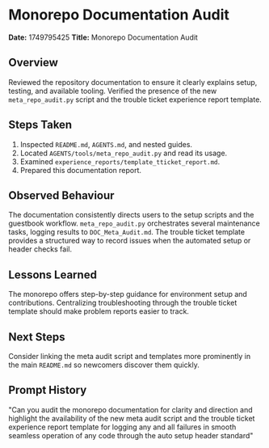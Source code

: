 # Monorepo Documentation Audit

**Date:** 1749795425
**Title:** Monorepo Documentation Audit

## Overview
Reviewed the repository documentation to ensure it clearly explains setup,
testing, and available tooling. Verified the presence of the new
`meta_repo_audit.py` script and the trouble ticket experience report
template.

## Steps Taken
1. Inspected `README.md`, `AGENTS.md`, and nested guides.
2. Located `AGENTS/tools/meta_repo_audit.py` and read its usage.
3. Examined `experience_reports/template_tticket_report.md`.
4. Prepared this documentation report.

## Observed Behaviour
The documentation consistently directs users to the setup scripts and the
guestbook workflow. `meta_repo_audit.py` orchestrates several maintenance
tasks, logging results to `DOC_Meta_Audit.md`. The trouble ticket template
provides a structured way to record issues when the automated setup or
header checks fail.

## Lessons Learned
The monorepo offers step-by-step guidance for environment setup and
contributions. Centralizing troubleshooting through the trouble ticket
template should make problem reports easier to track.

## Next Steps
Consider linking the meta audit script and templates more prominently in the
main `README.md` so newcomers discover them quickly.

## Prompt History
"Can you audit the monorepo documentation for clarity and direction and highlight the availability of the new meta audit script and the trouble ticket experience report template for logging any and all failures in smooth seamless operation of any code through the auto setup header standard"
